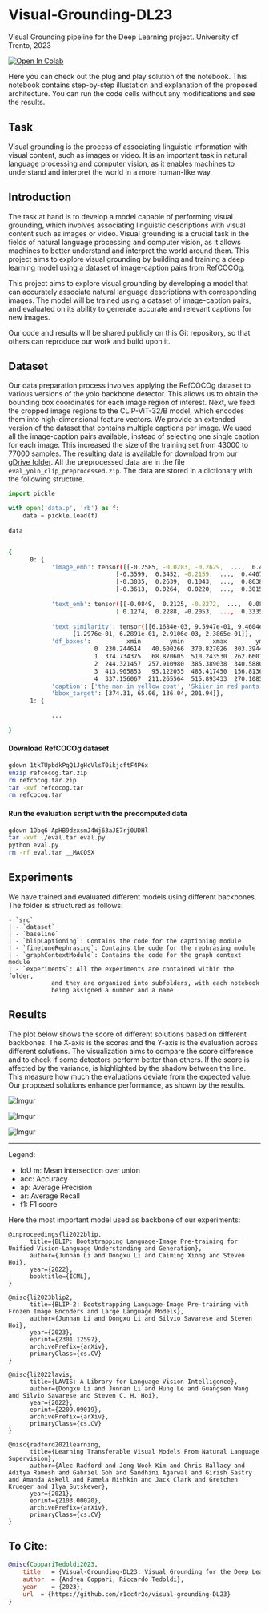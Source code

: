 # Visual-Grounding-DL23 
Visual Grounding pipeline for the Deep Learning project. University of Trento, 2023

[![Open In Colab](https://colab.research.google.com/assets/colab-badge.svg)](https://colab.research.google.com/github/andreacoppari/visual-grounding-DL23/blob/main/Visual_Grounding_DL23.ipynb)     

Here you can check out the plug and play solution of the notebook. This notebook contains step-by-step illustation and explanation of the proposed architecture. You can run the code cells without any modifications and see the results.
## Task

Visual grounding is the process of associating linguistic information with visual content, such as images or video. It is an important task in natural language processing and computer vision, as it enables machines to understand and interpret the world in a more human-like way.

## Introduction 

The task at hand is to develop a model capable of performing visual grounding, which involves associating linguistic descriptions with visual content such as images or video. Visual grounding is a crucial task in the fields of natural language processing and computer vision, as it allows machines to better understand and interpret the world around them. This project aims to explore visual grounding by building and training a deep learning model using a dataset of image-caption pairs from RefCOCOg.

This project aims to explore visual grounding by developing a model that can accurately associate natural language descriptions with corresponding images. The model will be trained using a dataset of image-caption pairs, and evaluated on its ability to generate accurate and relevant captions for new images.


Our code and results will be shared publicly on this Git repository, so that others can reproduce our work and build upon it.


## Dataset

Our data preparation process involves applying the RefCOCOg dataset to various versions of the yolo backbone detector. This allows us to obtain the bounding box coordinates for each image region of interest. Next, we feed the cropped image regions to the CLIP-ViT-32/B model, which encodes them into high-dimensional feature vectors. We provide an extended version of the dataset that contains multiple captions per image. We used all the image-caption pairs available, instead of selecting one single caption for each image. This increased the size of the training set from 43000 to 77000 samples. The resulting data is available for download from our [gDrive folder](https://drive.google.com/drive/folders/1NPqrloMrYAlRIPGMeK2HD7i4MWgLrSK-?usp=share_link). All the preprocessed data are in the file `eval_yolo_clip_preprocessed.zip`. The data are stored in a dictionary with the following structure.

```python
import pickle

with open('data.p', 'rb') as f:
    data = pickle.load(f)
    
data
```

```bash

{
      0: {
            'image_emb': tensor([[-0.2585, -0.0283, -0.2629,  ...,  0.4138,  0.0712,  0.1495],
                              [-0.3599,  0.3452, -0.2159,  ...,  0.4407,  0.2822, -0.0598],
                              [-0.3035,  0.2639,  0.1043,  ...,  0.8638,  0.1595,  0.0069],
                              [-0.3613,  0.0264,  0.0220,  ...,  0.3015,  0.0246,  0.1188]],
                                                                              dtype=torch.float16),
            'text_emb': tensor([[-0.0849,  0.2125, -0.2272,  ...,  0.0878,  0.3113, -0.0627],
                              [ 0.1274,  0.2288, -0.2053,  ...,  0.3335,  0.1100,  0.0649]],
                                                                              dtype=torch.float16),
            'text_similarity': tensor([[6.1684e-03, 9.5947e-01, 9.4604e-04, 3.3356e-02],
                  [1.2976e-01, 6.2891e-01, 2.9106e-03, 2.3865e-01]],          dtype=torch.float16),
            'df_boxes':          xmin        ymin        xmax        ymax  confidence  class      name
                        0  230.244614   40.600266  370.827026  303.394409    0.938504      0    person
                        1  374.734375   68.870605  510.243530  262.660156    0.925634      0    person
                        2  244.321457  257.910980  385.389038  340.588043    0.851373     30      skis
                        3  413.905853   95.122055  485.417450  156.813690    0.535378     24  backpack
                        4  337.156067  211.265564  515.893433  270.108582    0.395291     30      skis,
            'caption': ['the man in yellow coat', 'Skiier in red pants.'],
            'bbox_target': [374.31, 65.06, 136.04, 201.94]},
      1: {

            ...
      
}

```

#### Download RefCOCOg dataset

```bash
gdown 1tkTUpbdkPqQ1JgHcVlsT0ikjcftF4P6x
unzip refcocog.tar.zip
rm refcocog.tar.zip
tar -xvf refcocog.tar
rm refcocog.tar
```

#### Run the evaluation script with the precomputed data

```bash
gdown 1Obq6-ApHB9dzxsmJ4Wj63aJE7rj0UDHl
tar -xvf ./eval.tar eval.py
python eval.py
rm -rf eval.tar __MACOSX
```

## Experiments

We have trained and evaluated different models using different backbones. The folder is structured as follows:
```
- `src`
| - `dataset`
| - `baseline`
| - `blipCaptioning`: Contains the code for the captioning module
| - `finetuneRephrasing`: Contains the code for the rephrasing module
| - `graphContextModule`: Contains the code for the graph context module
| - `experiments`: All the experiments are contained within the folder, 
            and they are organized into subfolders, with each notebook 
            being assigned a number and a name
```



## Results

The plot below shows the score of different solutions based on different backbones. The X-axis is the scores and the Y-axis is the evaluation across different solutions. The visualization aims to compare the score difference and to check if some detectors perform better than others. If the score is affected by the variance, is highlighted by the shadow between the line. This measure  how much the evaluations deviate from the expected value. Our proposed solutions enhance performance, as shown by the results.


![Imgur](https://i.imgur.com/Zcm51OZ.png)


![Imgur](https://i.imgur.com/XNcViSe.png)


![Imgur](https://i.imgur.com/XeFGSSg.png)


---
Legend:
+ IoU m: Mean intersection over union
+ acc: Accuracy
+ ap: Average Precision
+ ar: Average Recall
+ f1: F1 score


Here the most important model used as backbone of our experiments:

```bixtex
@inproceedings{li2022blip,
      title={BLIP: Bootstrapping Language-Image Pre-training for Unified Vision-Language Understanding and Generation}, 
      author={Junnan Li and Dongxu Li and Caiming Xiong and Steven Hoi},
      year={2022},
      booktitle={ICML},
}
``` 

```bixtex
@misc{li2023blip2,
      title={BLIP-2: Bootstrapping Language-Image Pre-training with Frozen Image Encoders and Large Language Models}, 
      author={Junnan Li and Dongxu Li and Silvio Savarese and Steven Hoi},
      year={2023},
      eprint={2301.12597},
      archivePrefix={arXiv},
      primaryClass={cs.CV}
}
```

```bixtex
@misc{li2022lavis,
      title={LAVIS: A Library for Language-Vision Intelligence}, 
      author={Dongxu Li and Junnan Li and Hung Le and Guangsen Wang and Silvio Savarese and Steven C. H. Hoi},
      year={2022},
      eprint={2209.09019},
      archivePrefix={arXiv},
      primaryClass={cs.CV}
}
```

```bixtex
@misc{radford2021learning,
      title={Learning Transferable Visual Models From Natural Language Supervision}, 
      author={Alec Radford and Jong Wook Kim and Chris Hallacy and Aditya Ramesh and Gabriel Goh and Sandhini Agarwal and Girish Sastry and Amanda Askell and Pamela Mishkin and Jack Clark and Gretchen Krueger and Ilya Sutskever},
      year={2021},
      eprint={2103.00020},
      archivePrefix={arXiv},
      primaryClass={cs.CV}
}
```

## To Cite:

```bibtex
@misc{CoppariTedoldi2023,
    title   = {Visual-Grounding-DL23: Visual Grounding for the Deep Learning course 2022/2023},
    author  = {Andrea Coppari, Riccardo Tedoldi},
    year    = {2023},
    url  = {https://github.com/r1cc4r2o/visual-grounding-DL23}
}
```